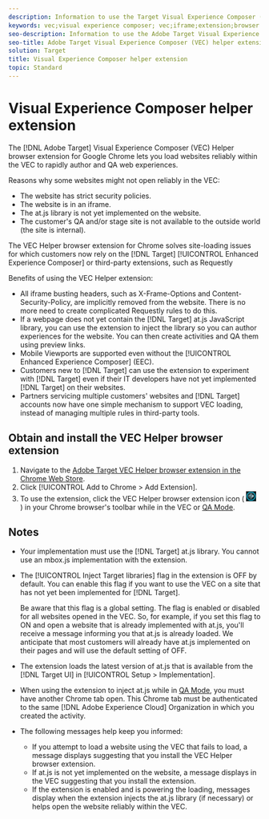 ```yaml
---
description: Information to use the Target Visual Experience Composer (VEC) Helper browser extension to load websites reliably within the VEC to rapidly author and QA experiences.
keywords: vec;visual experience composer; vec;iframe;extension;browser
seo-description: Information to use the Adobe Target Visual Experience Composer (VEC) Helper browser extension to load websites reliably within the VEC to rapidly author and QA experiences.
seo-title: Adobe Target Visual Experience Composer (VEC) helper extension
solution: Target
title: Visual Experience Composer helper extension
topic: Standard
---
```


# Visual Experience Composer helper extension

The [!DNL Adobe Target] Visual Experience Composer (VEC) Helper browser extension for Google Chrome lets you load websites reliably within the VEC to rapidly author and QA web experiences.

Reasons why some websites might not open reliably in the VEC:

* The website has strict security policies.
* The website is in an iframe.
* The at.js library is not yet implemented on the website.
* The customer's QA and/or stage site is not available to the outside world (the site is internal).

The VEC Helper browser extension for Chrome solves site-loading issues for which customers now rely on the [!DNL Target] [!UICONTROL Enhanced Experience Composer] or third-party extensions, such as Requestly

Benefits of using the VEC Helper extension:

* All iframe busting headers, such as X-Frame-Options and Content-Security-Policy, are implicitly removed from the website. There is no more need to create complicated Requestly rules to do this.
* If a webpage does not yet contain the [!DNL Target] at.js JavaScript library, you can use the extension to inject the library so you can author experiences for the website. You can then create activities and QA them using preview links.
* Mobile Viewports are supported even without the [!UICONTROL Enhanced Experience Composer] (EEC).
* Customers new to [!DNL Target] can use the extension to experiment with [!DNL Target] even if their IT developers have not yet implemented [!DNL Target] on their websites.
* Partners servicing multiple customers' websites and [!DNL Target] accounts now have one simple mechanism to support VEC loading, instead of managing multiple rules in third-party tools.

## Obtain and install the VEC Helper browser extension

1. Navigate to the [Adobe Target VEC Helper browser extension in the Chrome Web Store](https://chrome.google.com/webstore/detail/adobe-target-vec-helper/ggjpideecfnbipkacplkhhaflkdjagak).
1. Click [!UICONTROL Add to Chrome > Add Extension].
1. To use the extension, click the VEC Helper browser extension icon ( ![VEC Helper icon](/help/c-experiences/c-visual-experience-composer/r-troubleshoot-composer/assets/vec-help-extension.png) ) in your Chrome browser's toolbar while in the VEC or [QA Mode](/help/c-activities/c-activity-qa/activity-qa.md).

## Notes

* Your implementation must use the [!DNL Target] at.js library. You cannot use an mbox.js implementation with the extension.
* The [!UICONTROL Inject Target libraries] flag in the extension is OFF by default. You can enable this flag if you want to use the VEC on a site that has not yet been implemented for [!DNL Target].

  Be aware that this flag is a global setting. The flag is enabled or disabled for all websites opened in the VEC. So, for example, if you set this flag to ON and open a website that is already implemented with at.js, you'll receive a message informing you that at.js is already loaded. We anticipate that most customers will already have at.js implemented on their pages and will use the default setting of OFF.

* The extension loads the latest version of at.js that is available from the [!DNL Target UI] in [!UICONTROL Setup > Implementation].
* When using the extension to inject at.js while in [QA Mode](/help/c-activities/c-activity-qa/activity-qa.md), you must have another Chrome tab open. This Chrome tab must be authenticated to the same [!DNL Adobe Experience Cloud] Organization in which you created the activity.
* The following messages help keep you informed:

  * If you attempt to load a website using the VEC that fails to load, a message displays suggesting that you install the VEC Helper browser extension.
  * If at.js is not yet implemented on the website, a message displays in the VEC suggesting that you install the extension.
  * If the extension is enabled and is powering the loading, messages display when the extension injects the at.js library (if necessary) or helps open the website reliably within the VEC.
